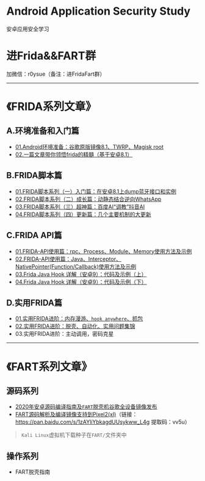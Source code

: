 # Android Application Security Study
安卓应用安全学习


# 进Frida&&FART群

加微信：r0ysue（备注：进FridaFart群）

---

# 《FRIDA系列文章》

## A.环境准备和入门篇

- [01.Android环境准备：谷歌原版镜像8.1、TWRP、Magisk root](FRIDA/A01/README.md)
- [02.一篇文章带你领悟frida的精髓（基于安卓8.1）](FRIDA/A02/README.md)

## B.FRIDA脚本篇

- [01.FRIDA脚本系列（一）入门篇：在安卓8.1上dump蓝牙接口和实例](FRIDA/B01/README.md)
- [02.FRIDA脚本系列（二）成长篇：动静态结合逆向WhatsApp](FRIDA/B02/README.md)
- [03.FRIDA脚本系列（三）超神篇：百度AI“调教”抖音AI](FRIDA/B03/README.md)
- [04.FRIDA脚本系列（四）更新篇：几个主要机制的大更新](FRIDA/B04/README.md)

## C.FRIDA API篇

- [01.FRIDA-API使用篇：rpc、Process、Module、Memory使用方法及示例](https://www.anquanke.com/post/id/195215)
- [02.FRIDA-API使用篇：Java、Interceptor、NativePointer(Function/Callback)使用方法及示例](https://www.anquanke.com/post/id/195869)
- [03.Frida Java Hook 详解（安卓9）：代码及示例（上）](https://mp.weixin.qq.com/s/2BdX-rtAu8WZuzY3pK94NQ)
- [04.Frida Java Hook 详解（安卓9）：代码及示例（下）](https://mp.weixin.qq.com/s/heK_r0zXo_6_RoA37yPtGQ)

## D.实用FRIDA篇

- [01.实用FRIDA进阶：内存漫游、`hook anywhere`、抓包](https://www.anquanke.com/post/id/197657)
- [02.实用FRIDA进阶：脱壳、自动化、实用问题集锦](https://www.anquanke.com/post/id/197670)
- 03.实用FRIDA进阶：主动调用，密码克星

---

# 《FART系列文章》

## 源码系列

- [2020年安卓源码编译指南及`FART`脱壳机谷歌全设备镜像发布](https://www.anquanke.com/post/id/199898)
- [FART源码解析及编译镜像支持到Pixel2(xl)](https://www.anquanke.com/post/id/201896)（链接：https://pan.baidu.com/s/1zAYliYbkagdUUsykww_L4g 提取码：vv5u）

> `Kali Linux`虚拟机下载种子在`FART/`文件夹中

## 操作系列

- FART脱壳指南
